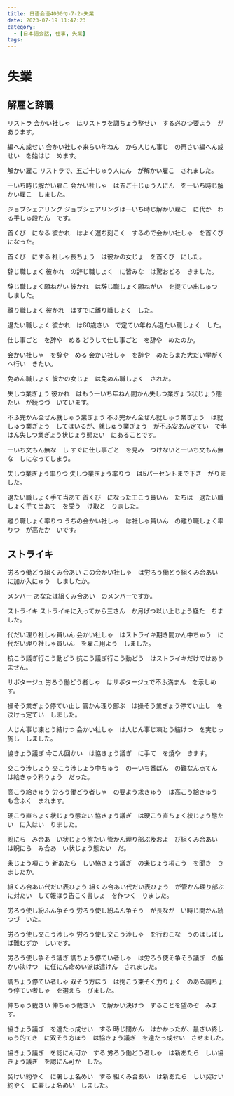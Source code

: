 ```yaml
---
title: 日语会语4000句-7-2-失業
date: 2023-07-19 11:47:23
category:
  - [日本語会話, 仕事, 失業]
tags:
---
```


# 失業

## 解雇と辞職

リストラ
会かい社しゃ　はリストラを調ちょう整せい　する必ひつ要よう　があります。

編へん成せい
会かい社しゃ来らい年ねん　から人じん事じ　の再さい編へん成せい　を始はじ　めます。

解かい雇こ
リストラで、五ご十じゅう人にん　が解かい雇こ　されました。

一いち時じ解かい雇こ
会かい社しゃ　は五ご十じゅう人にん　を一いち時じ解かい雇こ　しました。

ジョブシェアリング
ジョブシェアリングは一いち時じ解かい雇こ　に代か　わる手しゅ段だん　です。

首くび　になる
彼かれ　はよく遅ち刻こく　するので会かい社しゃ　を首くび　になった。

首くび　にする
社しゃ長ちょう　は彼かの女じょ　を首くび　にした。

辞じ職しょく
彼かれ　の辞じ職しょく　に皆みな　は驚おどろ　きました。

辞じ職しょく願ねがい
彼かれ　は辞じ職しょく願ねがい　を提てい出しゅつ　しました。

離り職しょく
彼かれ　はすでに離り職しょく　した。

退たい職しょく
彼かれ　は60歳さい　で定てい年ねん退たい職しょく　した。

仕し事ごと　を辞や　める
どうして仕し事ごと　を辞や　めたのか。

会かい社しゃ　を辞や　める
会かい社しゃ　を辞や　めたらまた大だい学がく　へ行い　きたい。

免めん職しょく
彼かの女じょ　は免めん職しょく　された。

失しつ業ぎょう
彼かれ　はもう一いち年ねん間かん失しつ業ぎょう状じょう態たい　が続つづ　いています。

不ふ完かん全ぜん就しゅう業ぎょう
不ふ完かん全ぜん就しゅう業ぎょう　は就しゅう業ぎょう　してはいるが、就しゅう業ぎょう　が不ふ安あん定てい　で半はん失しつ業ぎょう状じょう態たい　にあることです。

一いち文もん無な　し
すぐに仕し事ごと　を見み　つけないと一いち文もん無な　しになってしまう。

失しつ業ぎょう率りつ
失しつ業ぎょう率りつ　は5パーセントまで下さ　がりました。

退たい職しょく手て当あて
首くび　になった工こう員いん　たちは　退たい職しょく手て当あて　を受う　け取と　りました。

離り職しょく率りつ
うちの会かい社しゃ　は社しゃ員いん　の離り職しょく率りつ　が高たか　いです。


## ストライキ

労ろう働どう組くみ合あい
この会かい社しゃ　は労ろう働どう組くみ合あい　に加か入にゅう　しましたか。

メンバー
あなたは組くみ合あい　のメンバーですか。

ストライキ
ストライキに入ってから三さん　か月げつ以い上じょう経た　ちました。

代だい理り社しゃ員いん
会かい社しゃ　はストライキ期き間かん中ちゅう　に代だい理り社しゃ員いん　を雇こ用よう　しました。

抗こう議ぎ行こう動どう
抗こう議ぎ行こう動どう　はストライキだけではありません。

サボタージュ
労ろう働どう者しゃ　はサボタージュで不ふ満まん　を示しめ　す。

操そう業ぎょう停てい止し
管かん理り部ぶ　は操そう業ぎょう停てい止し　を決けっ定てい　しました。

人じん事じ凍とう結けつ
会かい社しゃ　は人じん事じ凍とう結けつ　を実じっ施し　しました。

協きょう議ぎ
今こん回かい　は協きょう議ぎ　に手て　を焼や　きます。

交こう渉しょう
交こう渉しょう中ちゅう　の一いち番ばん　の難なん点てん　は給きゅう料りょう　だった。

高こう給きゅう
労ろう働どう者しゃ　の要よう求きゅう　は高こう給きゅう　も含ふく　まれます。

硬こう直ちょく状じょう態たい
協きょう議ぎ　は硬こう直ちょく状じょう態たい　に入はい　りました。

睨にら　み合あ　い状じょう態たい
管かん理り部ぶ及およ　び組くみ合あい　は睨にら　み合あ　い状じょう態たい　だ。

条じょう項こう
新あたら　しい協きょう議ぎ　の条じょう項こう　を聞き　きましたか。

組くみ合あい代だい表ひょう
組くみ合あい代だい表ひょう　が管かん理り部ぶ　に対たい　して報ほう告こく書しょ　を作つく　りました。

労ろう使し紛ふん争そう
労ろう使し紛ふん争そう　が長なが　い時じ間かん続つづ　いた。

労ろう使し交こう渉しゃ
労ろう使し交こう渉しゃ　を行おこな　うのはしばしば難むずか　しいです。

労ろう使し争そう議ぎ
調ちょう停てい者しゃ　は労ろう使そ争そう議ぎ　の解かい決けつ　に任にん命めい派は遣けん　されました。

調ちょう停てい者しゃ
双そう方ほう　は拘こう束そく力りょく　のある調ちょう停てい者しゃ　を選えら　びました。

仲ちゅう裁さい
仲ちゅう裁さい　で解かい決けつ　することを望のぞ　みます。

協きょう議ぎ　を達たっ成せい　する
時じ間かん　はかかったが、最さい終しゅう的てき　に双そう方ほう　は協きょう議ぎ　を達たっ成せい　させました。

協きょう議ぎ　を認にん可か　する
労ろう働どう者しゃ　は新あたら　しい協きょう議ぎ　を認にん可か　した。

契けい約やく　に署しょ名めい　する
組くみ合あい　は新あたら　しい契けい約やく　に署しょ名めい　しました。
